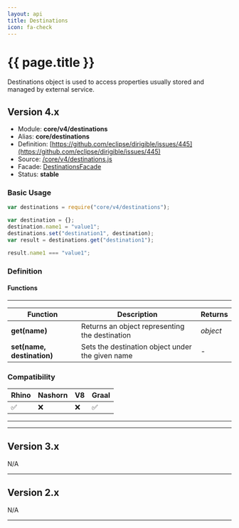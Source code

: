 ```yaml
---
layout: api
title: Destinations
icon: fa-check
---
```


{{ page.title }}
===

Destinations object is used to access properties usually stored and managed by external service. 

Version 4.x
---

- Module: **core/v4/destinations**
- Alias: **core/destinations**
- Definition: [https://github.com/eclipse/dirigible/issues/445](https://github.com/eclipse/dirigible/issues/445)
- Source: [/core/v4/destinations.js](https://github.com/dirigiblelabs/api-core/blob/master/core/v4/destinations.js)
- Facade: [DestinationsFacade](https://github.com/eclipse/dirigible/blob/master/api/api-facade/api-core/src/main/java/org/eclipse/dirigible/api/v3/core/DestinationsFacade.java)
- Status: **stable**

### Basic Usage

```javascript
var destinations = require("core/v4/destinations");

var destination = {};
destination.name1 = "value1";
destinations.set("destination1", destination);
var result = destinations.get("destination1");

result.name1 === "value1";
```


### Definition

#### Functions

---

Function     | Description | Returns
------------ | ----------- | --------
**get(name)**   | Returns an object representing the destination | *object*
**set(name, destination)**   | Sets the destination object under the given name | -



### Compatibility

Rhino | Nashorn | V8 | Graal |
----- | ------- | ---| ------|
 ✅   | ❌      | ❌  |  ✅   |
 
 
 ---
 
  ---
 
 
 Version 3.x
---
 
N/A

 ---
 
 
 Version 2.x
---
 
N/A

---
